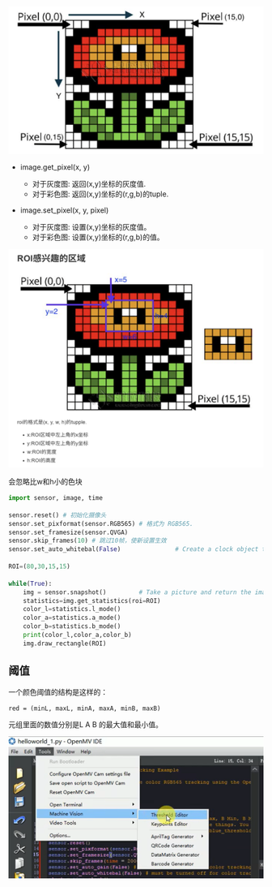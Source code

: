 ![image-20250504134020039](./颜色识别.assets/image-20250504134020039.png)



- image.get_pixel(x, y)
  - 对于灰度图: 返回(x,y)坐标的灰度值.
  - 对于彩色图: 返回(x,y)坐标的(r,g,b)的tuple.



- image.set_pixel(x, y, pixel)
  - 对于灰度图: 设置(x,y)坐标的灰度值。
  - 对于彩色图: 设置(x,y)坐标的(r,g,b)的值。





![image-20250504134344527](./颜色识别.assets/image-20250504134344527.png)

会忽略比w和h小的色块





```python
import sensor, image, time

sensor.reset() # 初始化摄像头
sensor.set_pixformat(sensor.RGB565) # 格式为 RGB565.
sensor.set_framesize(sensor.QVGA)
sensor.skip_frames(10) # 跳过10帧，使新设置生效
sensor.set_auto_whitebal(False)               # Create a clock object to track the FPS.

ROI=(80,30,15,15)

while(True):
    img = sensor.snapshot()         # Take a picture and return the image.
    statistics=img.get_statistics(roi=ROI)
    color_l=statistics.l_mode()
    color_a=statistics.a_mode()
    color_b=statistics.b_mode()
    print(color_l,color_a,color_b)
    img.draw_rectangle(ROI)
```





## 阈值

一个颜色阈值的结构是这样的：

```
red = (minL, maxL, minA, maxA, minB, maxB)
```

元组里面的数值分别是L A B 的最大值和最小值。

![image-20250504150239812](./颜色识别.assets/image-20250504150239812.png)







